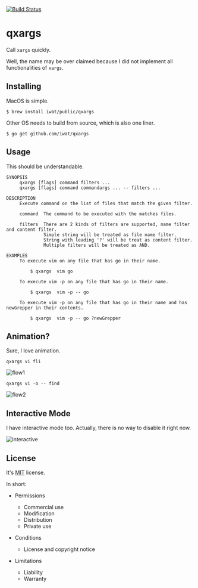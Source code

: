 [![Build Status](https://travis-ci.org/iwat/qxargs.svg?branch=master)](https://travis-ci.org/iwat/qxargs)

qxargs
======

Call `xargs` quickly.

Well, the name may be over claimed because I did not implement all functionalities of `xargs`.

Installing
----------

MacOS is simple.

    $ brew install iwat/public/qxargs

Other OS needs to build from source, which is also one liner.

    $ go get github.com/iwat/qxargs

Usage
-----

This should be understandable.

```
SYNOPSIS
     qxargs [flags] command filters ...
     qxargs [flags] command commandargs ... -- filters ...

DESCRIPTION
     Execute command on the list of files that match the given filter.

     command  The command to be executed with the matches files.

     filters  There are 2 kinds of filters are supported, name filter and content filter.
              Simple string will be treated as file name filter.
              String with leading '?' will be treat as content filter.
              Multiple filters will be treated as AND.

EXAMPLES
     To execute vim on any file that has go in their name.

         $ qxargs  vim go

     To execute vim -p on any file that has go in their name.

         $ qxargs  vim -p -- go

     To execute vim -p on any file that has go in their name and has newGrepper in their contents.

         $ qxargs  vim -p -- go ?newGrepper
```

Animation?
----------

Sure, I love animation.

`qxargs vi fli`

![flow1](https://cloud.githubusercontent.com/assets/245383/25738837/6f011caa-31a9-11e7-8c00-e9d519a843a0.gif)

`qxargs vi -o -- find`

![flow2](https://cloud.githubusercontent.com/assets/245383/25738840/70f066ec-31a9-11e7-879f-24105ffec473.gif)

Interactive Mode
----------------

I have interactive mode too. Actually, there is no way to disable it right now.

![interactive](https://cloud.githubusercontent.com/assets/245383/25738931/d77e3470-31a9-11e7-9cc4-b873beb68e55.png)

License
-------

It's [MIT](https://github.com/iwat/qxargs/blob/master/LICENSE) license.

In short:

- Permissions
  - Commercial use
  - Modification
  - Distribution
  - Private use

- Conditions
  - License and copyright notice

- Limitations
  - Liability
  - Warranty
